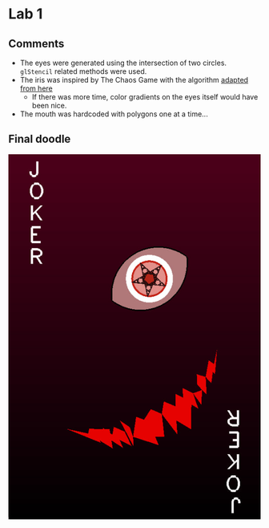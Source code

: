 
# Lab 1
## Comments
- The eyes were generated using the intersection of two circles. `glStencil` related methods were used.
- The iris was inspired by The Chaos Game with the algorithm [adapted from here](https://fronkonstin.com/tag/fractals/)
  - If there was more time, color gradients on the eyes itself would have been nice.
- The mouth was hardcoded with polygons one at a time...

## Final doodle
![Final Doodle](CS3241%20Lab%201%20Doodle%20(MSVC)/Final.jpg)
